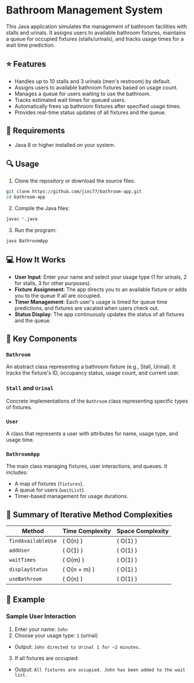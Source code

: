 # Bathroom Management System

This Java application simulates the management of bathroom facilities with stalls and urinals. It assigns users to available bathroom fixtures, maintains a queue for occupied fixtures (stalls/urinals), and tracks usage times for a wait time prediction.

## ⭐ Features
- Handles up to 10 stalls and 3 urinals (men's restroom) by default.
- Assigns users to available bathroom fixtures based on usage count.
- Manages a queue for users waiting to use the bathroom.
- Tracks estimated wait times for queued users.
- Automatically frees up bathroom fixtures after specified usage times.
- Provides real-time status updates of all fixtures and the queue.

## 🚧 Requirements
- Java 8 or higher installed on your system.

## 🔍 Usage
1. Clone the repository or download the source files:
```bash
git clone https://github.com/jinc77/bathroom-app.git
cd bathroom-app
```

2. Compile the Java files:
```bash
javac *.java
```

3. Run the program:
```bash
java BathroomApp
```

## 💻 How It Works
- **User Input**: Enter your name and select your usage type (1 for urinals, 2 for stalls, 3 for other purposes).
- **Fixture Assignment**: The app directs you to an available fixture or adds you to the queue if all are occupied.
- **Timer Management**: Each user's usage is timed for queue time predictions, and fixtures are vacated when users check out.
- **Status Display**: The app continuously updates the status of all fixtures and the queue.

## 🌟 Key Components
### `Bathroom`
An abstract class representing a bathroom fixture (e.g., Stall, Urinal). It tracks the fixture's ID, occupancy status, usage count, and current user.

### `Stall` and `Urinal`
Concrete implementations of the `Bathroom` class representing specific types of fixtures.

### `User`
A class that represents a user with attributes for name, usage type, and usage time.

### `BathroomApp`
The main class managing fixtures, user interactions, and queues. It includes:
- A map of fixtures (`fixtures`).
- A queue for users (`waitList`).
- Timer-based management for usage durations.

## 🔄 Summary of Iterative Method Complexities
| Method             | Time Complexity  | Space Complexity |
|--------------------|------------------|------------------|
| `findAvailableUse` | \( O(n) \)       | \( O(1) \)       |
| `addUser`          | \( O(1) \)       | \( O(1) \)       |
| `waitTimes`        | \( O(m) \)       | \( O(1) \)       |
| `displayStatus`    | \( O(n + m) \)   | \( O(1) \)       |
| `useBathroom`      | \( O(n) \)       | \( O(1) \)       |

## 💾 Example
### Sample User Interaction
1. Enter your name: `John`
2. Choose your usage type: `1` (urinal)
- Output: `John directed to Urinal 1 for ~2 minutes.`
3. If all fixtures are occupied:
- Output: `All fixtures are occupied. John has been added to the wait list.`
